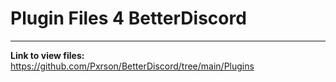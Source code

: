 # Plugin Files 4 BetterDiscord
---
**Link to view files:**
https://github.com/Pxrson/BetterDiscord/tree/main/Plugins
